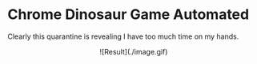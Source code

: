 # Chrome Dinosaur Game Automated
Clearly this quarantine is revealing I have too much time on my hands.
<center>![Result](./image.gif)</center>